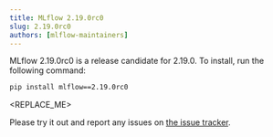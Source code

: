 ```yaml
---
title: MLflow 2.19.0rc0
slug: 2.19.0rc0
authors: [mlflow-maintainers]
---
```


MLflow 2.19.0rc0 is a release candidate for 2.19.0. To install, run the following command:

```sh
pip install mlflow==2.19.0rc0
```

<!-- Major changes that need to be highlighted in the release post go here -->

<REPLACE_ME>

Please try it out and report any issues on [the issue tracker](https://github.com/mlflow/mlflow/issues).
